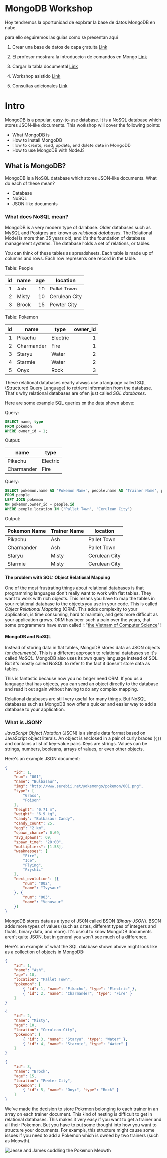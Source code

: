 # MongoDB  Workshop
Hoy tendremos la oportunidad de explorar la base de datos MongoDB en nube.

para ello seguiremos las guias como se presentan aqui



1. Crear una base de datos de capa gratuita
[Link](create-mongo-db.md)

2. El profesor mostrara la introduccion de comandos en Mongo
[Link](command-intro.md)

3. Cargar la tabla documental
[Link](mongo-import.md)

4. Workshop asistido
[Link](workshop.md)

5. Consultas adicionales
[Link](consultas-adicionales.md)





#  Intro

MongoDB is a popular, easy-to-use database. It is a NoSQL database which stores JSON-like documents. This workshop will cover the following points:

- What MongoDB is
- How to install MongoDB
- How to create, read, update, and delete data in MongoDB
- How to use MongoDB with NodeJS


## What is MongoDB?

MongoDB is a NoSQL database which stores JSON-like documents. What do each of these mean?

- Database
- NoSQL
- JSON-like documents

### What does NoSQL mean?

MongoDB is a very modern type of database. Older databases such as MySQL and Postgres are known as _relational databases_. The Relational Model is more than 35 years old, and it's the foundation of database management systems. The database holds a set of relations, or tables.

You can think of these tables as spreadsheets. Each table is made up of columns and rows. Each row represents one record in the table.

Table: People

| id | name    | age | location      |
|---:|---------|----:|---------------|
| 1  | Ash     | 10  | Pallet Town   |
| 2  | Misty   | 10  | Cerulean City |
| 3  | Brock   | 15  | Pewter City   |

Table: Pokemon

| id | name       | type     | owner_id |
|---:|------------|----------|---------:|
| 1  | Pikachu    | Electric | 1        |
| 2  | Charmander | Fire     | 1        |
| 3  | Staryu     | Water    | 2        |
| 4  | Starmie    | Water    | 2        |
| 5  | Onyx       | Rock     | 3        |

These relational databases nearly always use a language called SQL (Structured Query Language) to retrieve information from the database. That's why relational databases are often just called _SQL databases_.

Here are some example SQL queries on the data shown above:

Query:

```sql
SELECT name, type
FROM pokemon
WHERE owner_id = 1;
```

Output:

|       name |     type |
|------------|----------|
|    Pikachu | Electric |
| Charmander |     Fire |

Query:

```sql
SELECT pokemon.name AS 'Pokemon Name', people.name AS 'Trainer Name', people.location
FROM people
LEFT JOIN pokemon
ON pokemon.owner_id = people.id
WHERE people.location IN ('Pallet Town', 'Cerulean City')
```

Output:

| Pokemon Name | Trainer Name |      location |
|--------------|--------------|---------------|
|      Pikachu |          Ash |   Pallet Town |
|   Charmander |          Ash |   Pallet Town |
|       Staryu |        Misty | Cerulean City |
|      Starmie |        Misty | Cerulean City |


#### The problem with SQL: Object Relational Mapping

One of the most frustrating things about relational databases is that programming languages don't really want to work with flat tables. They want to work with rich objects. This means you have to map the tables in your relational database to the objects you use in your code. This is called _Object Relational Mappting_ (ORM). This adds complexity to your application, is time consuming, hard to maintain, and gets more difficult as your application grows. ORM has been such a pain over the years, that some programmers have even called it "[the Vietnam of Computer Science](https://blog.codinghorror.com/object-relational-mapping-is-the-vietnam-of-computer-science/)"!


#### MongoDB and NoSQL

Instead of storing data in flat tables, MongoDB stores data as JSON objects (or _documents_). This is a different approach to relational databases so it's called _NoSQL_. MongoDB also uses its own query language instead of SQL. But it's mostly called NoSQL to refer to the fact it doesn't store data as tables.

This is fantastic because now you no longer need ORM. If you us a language that has objects, you can send an object directly to the database and read it out again without having to do any complex mapping.

Relational databases are still very useful for many things. But NoSQL databases such as MongoDB now offer a quicker and easier way to add a database to your application.


### What is JSON?

_JavaScript Object Notation_ (JSON) is a simple data format based on JavaScript object literals. An object is enclosed in a pair of curly braces (`{}`) and contains a list of key-value pairs. Keys are strings. Values can be strings, numbers, booleans, arrays of values, or even other objects.
	
Here's an example JSON document:

```JSON
{
	"id": 1,
	"num": "001",
	"name": "Bulbasaur",
	"img": "http://www.serebii.net/pokemongo/pokemon/001.png",
	"type": [
		"Grass",
		"Poison"
	],
	"height": "0.71 m",
	"weight": "6.9 kg",
	"candy": "Bulbasaur Candy",
	"candy_count": 25,
	"egg": "2 km",
	"spawn_chance": 0.69,
	"avg_spawns": 69,
	"spawn_time": "20:00",
	"multipliers": [1.58],
	"weaknesses": [
		"Fire",
		"Ice",
		"Flying",
		"Psychic"
	],
	"next_evolution": [{
		"num": "002",
		"name": "Ivysaur"
	}, {
		"num": "003",
		"name": "Venusaur"
	}]
}
```

MongoDB stores data as a type of JSON called BSON (_Binary JSON_). BSON adds more types of values (such as dates, different types of integers and floats, binary data, and more). It's useful to know MongoDB documents aren't quite JSON, but in general you won't see much of a difference.

Here's an example of what the SQL database shown above might look like as a collection of objects in MongoDB:

```JSON
{
	"id": 1,
	"name": "Ash",
	"age": 10,
	"location": "Pallet Town",
	"pokemon": [
		{ "id": 1, "name": "Pikachu", "type": "Electric" },
		{ "id": 2, "name": "Charmander", "type": "Fire" }
	]
}

{
	"id": 2,
	"name": "Misty",
	"age": 10,
	"location": "Cerulean City",
	"pokemon": [
		{ "id": 3, "name": "Staryu", "type": "Water" },
		{ "id": 4, "name": "Starmie", "type": "Water" }
	]
}

{
	"id": 3,
	"name": "Brock",
	"age": 15,
	"location": "Pewter City",
	"pokemon": [
		{ "id": 5, "name": "Onyx", "type": "Rock" }
	]
}
```

We've made the decision to store Pokemon belonging to each trainer in an array on each trainer document. This kind of nesting is difficult to get in relational databases. This makes it very easy if you want to get a trainer and all their Pokemon. But you have to put some thought into how you want to structure your documents. For example, this structure might cause some issues if you need to add a Pokemon which is owned by two trainers (such as Meowth).

![Jesse and James cuddling the Pokemon Meowth](./meowth.gif)


